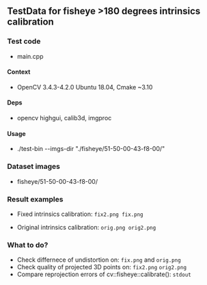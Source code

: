 ## TestData for fisheye >180 degrees intrinsics calibration

### Test code
* main.cpp 

#### Context
* OpenCV 3.4.3-4.2.0 Ubuntu 18.04, Cmake ~3.10
    
#### Deps
* opencv highgui, calib3d, imgproc

#### Usage
* ./test-bin --imgs-dir "./fisheye/51-50-00-43-f8-00/"
    
### Dataset images
* fisheye/51-50-00-43-f8-00/

### Result examples
* Fixed intrinsics calibration: `fix2.png fix.png`

* Original intrinsics calibration: `orig.png orig2.png`

### What to do?
* Check differnece of undistortion on: `fix.png` and `orig.png`
* Check quality of projected 3D points on: `fix2.png` `orig2.png`
* Compare reprojection errors of cv::fisheye::calibrate(): `stdout` 
